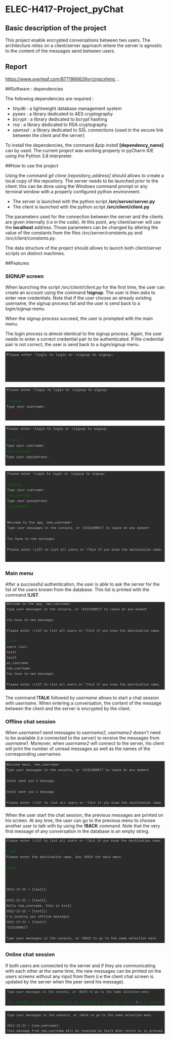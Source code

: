 

# ELEC-H417-Project_pyChat
## Basic description of the project
This project enable encrypted conversations between two users. The architecture relies on a client/server approach where the server is agnostic to the content of the messages send between users.  
## Report
https://www.overleaf.com/8771966626yrrznqcxhjmc
..

##Software : dependencies

The following dependencies are required : 
- *tinydb* : a lightweight database management system
- *pyaes* : a library dedicated to AES cryptography
- *bcrypt* : a library dedicated to bcrypt hashing 
- *rsa* : a library dedicated to RSA cryptography 
- *openssl* : a library dedicated to SSL connections (used in the secure link between the client and the server)

To install the dependencies, the command *&pip install* **[dependency_name]** can by used. The current project was working properly in pyCharm IDE using the Python 3.8 interpreter. 

##How to use the project

Using the command *git clone *[repository_address]** should allows to create a local copy of the repository. The server needs to be launched prior to the client: this can be done using the Windows command prompt or any terminal window with a properly configured python environment. 

- The server is launched with the python script **/src/server/server.py** 
- The client is launched with the python script **/src/client/client.py**

The parameters used for the connection between the server and the clients are given internally (i.e in the code). At this point, any client/server will use the **localhost** address. Those parameters can be changed by altering the value of the constants from the files */src/server/constants.py* and */src/client/constants.py*.

The data structure of the project should allows to launch both client/server scripts on distinct machines. 

##Features

### SIGNUP screen
When launching the script */src/client/client.py* for the first time, the user can create an account using the command **!signup**. The user is then asks to enter new credentials. Note that if the user choose an already existing username, the signup process fail and the user is send back to a *login/signup* menu.


When the signup process succeed, the user is prompted with the main menu. 

The login process is almost identical to the signup process. Again, the user needs to enter a correct credential pair to be authenticated. If the credential pair is not correct, the user is send back to a *login/signup* menu.

![signup_screen](images/signup.png)

![signup_screen2](images/signup2.png)

![signup_screen3](images/signup3.png)

![signup_screen4](images/signup4.png)

### Main menu
After a successful authentication, the user is able to ask the server for the list of the users known from the database. This list is printed with the command **!LIST**.

![signup_screen4](images/main_menu_1.png)

The command **!TALK** followed by *username* allows to start a chat session with *username*. When entering a conversation, the content of the message between the client and the server is encrypted by the client. 

### Offline chat session
When *username1* send messages to *username2*, *username2* doesn't need to be available (i.e connected to the server) to receive the messages from *username1*. Moreover, when *username2* will connect to the server, his client will print the number of unread messages as well as the names of the corresponding usernames:

![signup_screen4](images/offline_chat1.png)

When the user start the chat session, the previous messages are printed on his screen. At any time, the user can go to the previous menu to choose another user to talk with by using the **!BACK** command. Note that the very first message of any conversation in the database is an empty string.

![signup_screen4](images/offline_chat2.png)

### Online chat session
If both users are connected to the server and if they are communicating with each other at the same time, the new messages can be printed on the users screens without any input from them (i.e the client chat screen is updated by the server when the peer send his message). 

![signup_screen4](images/online_chat1.png)

![signup_screen4](images/online_chat2.png)

